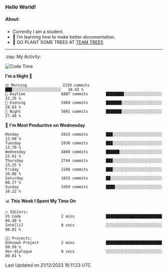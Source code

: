 ### Hello World!

##### About:
- Currently I am a student.
- 🌱 I’m learning how to make better documentation.
- 🌱 GO PLANT SOME TREES AT [TEAM TREES](https://teamtrees.org/)

---
  <summary>:zap: My Activity:</summary>
  
<!--START_SECTION:waka-->
![Code Time](http://img.shields.io/badge/Code%20Time-1%2C267%20hrs%2050%20mins-blue)

**I'm a Night 🦉** 

```text
🌞 Morning                2159 commits        ███░░░░░░░░░░░░░░░░░░░░░░   10.43 % 
🌆 Daytime                6887 commits        ████████░░░░░░░░░░░░░░░░░   33.26 % 
🌃 Evening                5969 commits        ███████░░░░░░░░░░░░░░░░░░   28.83 % 
🌙 Night                  5691 commits        ███████░░░░░░░░░░░░░░░░░░   27.48 % 
```
📅 **I'm Most Productive on Wednesday** 

```text
Monday                   2815 commits        ███░░░░░░░░░░░░░░░░░░░░░░   13.60 % 
Tuesday                  2836 commits        ███░░░░░░░░░░░░░░░░░░░░░░   13.70 % 
Wednesday                4889 commits        ██████░░░░░░░░░░░░░░░░░░░   23.61 % 
Thursday                 2744 commits        ███░░░░░░░░░░░░░░░░░░░░░░   13.25 % 
Friday                   2248 commits        ███░░░░░░░░░░░░░░░░░░░░░░   10.86 % 
Saturday                 1815 commits        ██░░░░░░░░░░░░░░░░░░░░░░░   08.77 % 
Sunday                   3359 commits        ████░░░░░░░░░░░░░░░░░░░░░   16.22 % 
```


📊 **This Week I Spent My Time On** 

```text
🔥 Editors: 
VS Code                  2 mins              █████████████████████████   99.99 % 
IntelliJ                 0 secs              ░░░░░░░░░░░░░░░░░░░░░░░░░   00.01 % 

🐱‍💻 Projects: 
Unknown Project          2 mins              █████████████████████████   99.99 % 
dev-dialogue             0 secs              ░░░░░░░░░░░░░░░░░░░░░░░░░   00.01 % 
```


 Last Updated on 21/12/2023 16:11:23 UTC
<!--END_SECTION:waka-->
